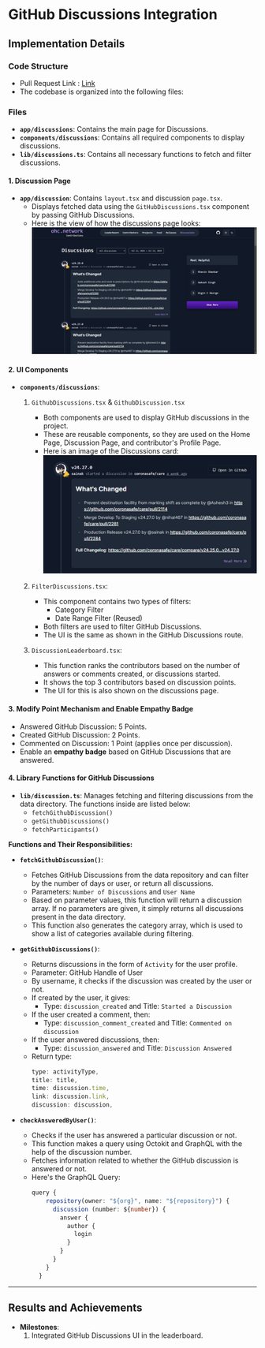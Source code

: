 # GitHub Discussions Integration

## Implementation Details

### Code Structure
- Pull Request Link : [Link](https://github.com/ohcnetwork/leaderboard/pull/463)
- The codebase is organized into the following files:

### Files

- **`app/discussions`**: Contains the main page for Discussions.
- **`components/discussions`**: Contains all required components to display discussions.
- **`lib/discussions.ts`**: Contains all necessary functions to fetch and filter discussions.

#### 1. Discussion Page

- **`app/discussion`**: Contains `layout.tsx` and discussion `page.tsx`.
  - Displays fetched data using the `GitHubDiscussions.tsx` component by passing GitHub Discussions.
  - Here is the view of how the discussions page looks:
    ![Discussion Page](../../../static/img/leaderboard/discussions/discussion_page.png)

#### 2. UI Components

- **`components/discussions`**:
  
  1. `GithubDiscussions.tsx` & `GithubDiscussion.tsx`
     - Both components are used to display GitHub discussions in the project.
     - These are reusable components, so they are used on the Home Page, Discussion Page, and contributor's Profile Page.
     - Here is an image of the Discussions card:
       ![Discussion Card](../../../static/img/leaderboard/discussions/discussion_card.png)
    
  2. `FilterDiscussions.tsx`:
     - This component contains two types of filters:
       - Category Filter
       - Date Range Filter (Reused)
     - Both filters are used to filter GitHub Discussions.
     - The UI is the same as shown in the GitHub Discussions route.
   
  3. `DiscussionLeaderboard.tsx`:
     - This function ranks the contributors based on the number of answers or comments created, or discussions started.
     - It shows the top 3 contributors based on discussion points.
     - The UI for this is also shown on the discussions page.

#### 3. Modify Point Mechanism and Enable Empathy Badge
- Answered GitHub Discussion: 5 Points.
- Created GitHub Discussion: 2 Points.
- Commented on Discussion: 1 Point (applies once per discussion).
- Enable an **empathy badge** based on GitHub Discussions that are answered.

#### 4. Library Functions for GitHub Discussions
- **`lib/discussion.ts`**: Manages fetching and filtering discussions from the data directory. The functions inside are listed below:
  - `fetchGithubDiscussion()`
  - `getGithubDiscussions()`
  - `fetchParticipants()`

**Functions and Their Responsibilities:**

- **`fetchGithubDiscussion()`**:
  - Fetches GitHub Discussions from the data repository and can filter by the number of days or user, or return all discussions.
  - Parameters: `Number of Discussions` and `User Name`
  - Based on parameter values, this function will return a discussion array. If no parameters are given, it simply returns all discussions present in the data directory.
  - This function also generates the category array, which is used to show a list of categories available during filtering.

- **`getGithubDiscussions()`**: 
  - Returns discussions in the form of `Activity` for the user profile.
  - Parameter: GitHub Handle of User
  - By username, it checks if the discussion was created by the user or not.
  - If created by the user, it gives:
    - Type: `discussion_created` and Title: `Started a Discussion`
  - If the user created a comment, then:
    - Type: `discussion_comment_created` and Title: `Commented on discussion`
  - If the user answered discussions, then:
    - Type: `discussion_answered` and Title: `Discussion Answered`
  - Return type:
    ```typescript
    type: activityType,
    title: title,
    time: discussion.time,
    link: discussion.link,
    discussion: discussion,
    ```

- **`checkAnsweredByUser()`**: 
  - Checks if the user has answered a particular discussion or not.
  - This function makes a query using Octokit and GraphQL with the help of the discussion number.
  - Fetches information related to whether the GitHub discussion is answered or not.
  - Here's the GraphQL Query:
    ```typescript
    query {
        repository(owner: "${org}", name: "${repository}") {
          discussion (number: ${number}) {
            answer {
              author {
                login
              }
            }
          }
        }
      }
    ```
---

## Results and Achievements
- **Milestones**: 
  1. Integrated GitHub Discussions UI in the leaderboard.
